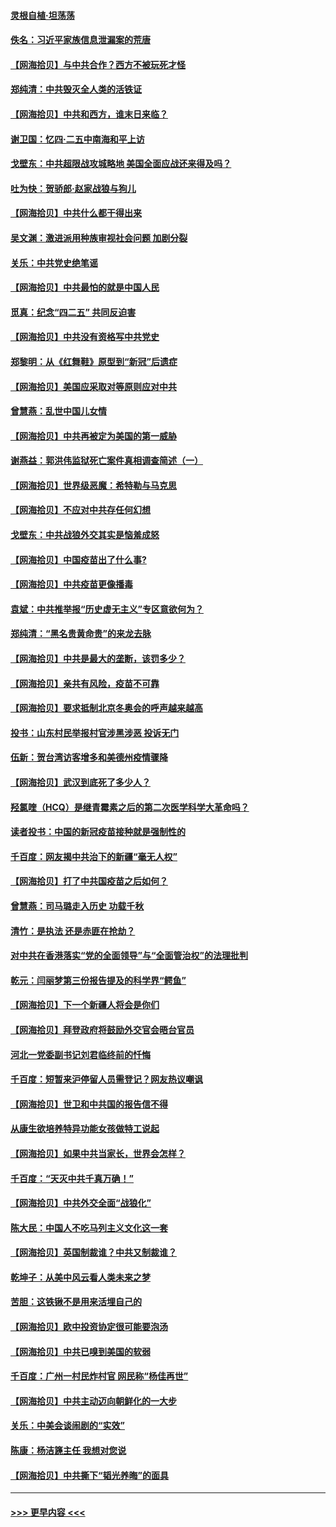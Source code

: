 #### [灵根自植‧坦荡荡](../pages/nsc993/n12905562.md?t=04261752) 
#### [佚名：习近平家族信息泄漏案的荒唐](../pages/nsc993/n12904705.md?t=04261752) 
#### [【网海拾贝】与中共合作？西方不被玩死才怪](../pages/nsc993/n12903873.md?t=04261752) 
#### [郑纯清：中共毁灭全人类的活铁证](../pages/nsc993/n12903785.md?t=04261752) 
#### [【网海拾贝】中共和西方，谁末日来临？](../pages/nsc993/n12903482.md?t=04261752) 
#### [谢卫国：忆四‧二五中南海和平上访](../pages/nsc993/n12902192.md?t=04261752) 
#### [戈壁东：中共超限战攻城略地 美国全面应战还来得及吗？](../pages/nsc993/n12902297.md?t=04261752) 
#### [吐为快：贺骄郎‧赵家战狼与狗儿](../pages/nsc993/n12902280.md?t=04261752) 
#### [【网海拾贝】中共什么都干得出来](../pages/nsc993/n12897500.md?t=04261752) 
#### [吴文渊：激进派用种族审视社会问题 加剧分裂](../pages/nsc993/n12893881.md?t=04261752) 
#### [关乐：中共党史绝笔谣](../pages/nsc993/n12897270.md?t=04261752) 
#### [【网海拾贝】中共最怕的就是中国人民](../pages/nsc993/n12894705.md?t=04261752) 
#### [觅真：纪念“四二五” 共同反迫害](../pages/nsc993/n12894553.md?t=04261752) 
#### [【网海拾贝】中共没有资格写中共党史](../pages/nsc993/n12892231.md?t=04261752) 
#### [郑黎明：从《红舞鞋》原型到“新冠”后遗症](../pages/nsc993/n12890469.md?t=04261752) 
#### [【网海拾贝】美国应采取对等原则应对中共](../pages/nsc993/n12889176.md?t=04261752) 
#### [曾慧燕：乱世中国儿女情](../pages/nsc993/n12887931.md?t=04261752) 
#### [【网海拾贝】中共再被定为美国的第一威胁](../pages/nsc993/n12887580.md?t=04261752) 
#### [谢燕益：郭洪伟监狱死亡案件真相调查简述（一）](../pages/nsc993/n12885648.md?t=04261752) 
#### [【网海拾贝】世界级恶魔：希特勒与马克思](../pages/nsc993/n12884062.md?t=04261752) 
#### [【网海拾贝】不应对中共存任何幻想](../pages/nsc993/n12881460.md?t=04261752) 
#### [戈壁东：中共战狼外交其实是恼羞成怒](../pages/nsc993/n12880392.md?t=04261752) 
#### [【网海拾贝】中国疫苗出了什么事?](../pages/nsc993/n12879124.md?t=04261752) 
#### [【网海拾贝】中共疫苗更像播毒](../pages/nsc993/n12876631.md?t=04261752) 
#### [袁斌：中共推举报“历史虚无主义”专区意欲何为？](../pages/nsc993/n12876530.md?t=04261752) 
#### [郑纯清：“黑名贵黄命贵”的来龙去脉](../pages/nsc993/n12875589.md?t=04261752) 
#### [【网海拾贝】中共是最大的垄断，该罚多少？](../pages/nsc993/n12874006.md?t=04261752) 
#### [【网海拾贝】亲共有风险，疫苗不可靠](../pages/nsc993/n12872224.md?t=04261752) 
#### [【网海拾贝】要求抵制北京冬奥会的呼声越来越高](../pages/nsc993/n12868962.md?t=04261752) 
#### [投书：山东村民举报村官涉黑涉恶 投诉无门](../pages/nsc993/n12869726.md?t=04261752) 
#### [伍新：贺台湾访客增多和美德州疫情骤降](../pages/nsc993/n12865651.md?t=04261752) 
#### [【网海拾贝】武汉到底死了多少人？](../pages/nsc993/n12863707.md?t=04261752) 
#### [羟氯喹（HCQ）是继青霉素之后的第二次医学科学大革命吗？](../pages/nsc993/n12638564.md?t=04261752) 
#### [读者投书：中国的新冠疫苗接种就是强制性的](../pages/nsc993/n12859932.md?t=04261752) 
#### [千百度：网友揭中共治下的新疆“毫无人权”](../pages/nsc993/n12858385.md?t=04261752) 
#### [【网海拾贝】打了中共国疫苗之后如何？](../pages/nsc993/n12857866.md?t=04261752) 
#### [曾慧燕：司马璐走入历史 功载千秋](../pages/nsc993/n12856996.md?t=04261752) 
#### [清竹：是执法 还是赤匪在抢劫？](../pages/nsc993/n12856952.md?t=04261752) 
#### [对中共在香港落实“党的全面领导”与“全面管治权”的法理批判](../pages/nsc993/n12856929.md?t=04261752) 
#### [乾元：闫丽梦第三份报告提及的科学界“鳄鱼”](../pages/nsc993/n12855985.md?t=04261752) 
#### [【网海拾贝】下一个新疆人将会是你们](../pages/nsc993/n12855864.md?t=04261752) 
#### [【网海拾贝】拜登政府将鼓励外交官会晤台官员](../pages/nsc993/n12853615.md?t=04261752) 
#### [河北一党委副书记刘君临终前的忏悔](../pages/nsc993/n12849420.md?t=04261752) 
#### [千百度：短暂来沪停留人员需登记？网友热议嘲讽](../pages/nsc993/n12853497.md?t=04261752) 
#### [【网海拾贝】世卫和中共国的报告信不得](../pages/nsc993/n12850902.md?t=04261752) 
#### [从康生欲培养特异功能女孩做特工说起](../pages/nsc993/n12849289.md?t=04261752) 
#### [【网海拾贝】如果中共当家长，世界会怎样？](../pages/nsc993/n12848436.md?t=04261752) 
#### [千百度：“天灭中共千真万确！”](../pages/nsc993/n12845659.md?t=04261752) 
#### [【网海拾贝】中共外交全面“战狼化”](../pages/nsc993/n12845607.md?t=04261752) 
#### [陈大民：中国人不吃马列主义文化这一套](../pages/nsc993/n12842496.md?t=04261752) 
#### [【网海拾贝】英国制裁谁？中共又制裁谁？](../pages/nsc993/n12840909.md?t=04261752) 
#### [乾坤子：从美中风云看人类未来之梦](../pages/nsc993/n12840590.md?t=04261752) 
#### [苦胆：这铁锹不是用来活埋自己的](../pages/nsc993/n12839512.md?t=04261752) 
#### [【网海拾贝】欧中投资协定很可能要泡汤](../pages/nsc993/n12835122.md?t=04261752) 
#### [【网海拾贝】中共已嗅到美国的软弱](../pages/nsc993/n12832411.md?t=04261752) 
#### [千百度：广州一村民炸村官 网民称“杨佳再世”](../pages/nsc993/n12832380.md?t=04261752) 
#### [【网海拾贝】中共主动迈向朝鲜化的一大步](../pages/nsc993/n12829887.md?t=04261752) 
#### [关乐：中美会谈闹剧的“实效”](../pages/nsc993/n12826698.md?t=04261752) 
#### [陈康：杨洁篪主任  我想对您说](../pages/nsc993/n12826609.md?t=04261752) 
#### [【网海拾贝】中共撕下“韬光养晦”的面具](../pages/nsc993/n12826459.md?t=04261752) 

----
#### [ >>> 更早内容 <<< ](../indexes/nsc993-earlier.md)
